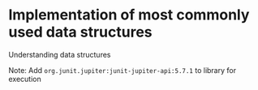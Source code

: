 # Implementation of most commonly used data structures
Understanding data structures

Note: Add `org.junit.jupiter:junit-jupiter-api:5.7.1` to library for execution
